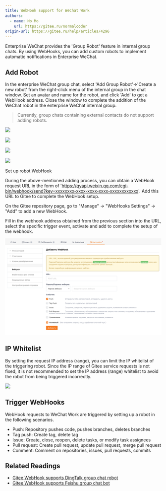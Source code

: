 ```yaml
---
title: WebHook support for WeChat Work
authors:
  - name: No Mo
    url: https://gitee.ru/normalcoder
origin-url: https://gitee.ru/help/articles/4296
---
```


Enterprise WeChat provides the 'Group Robot' feature in internal group chats. By using WebHooks, you can add custom robots to implement automatic notifications in Enterprise WeChat.

## Add Robot

In the enterprise WeChat group chat, select 'Add Group Robot'->'Create a new robot' from the right-click menu of the internal group in the chat window. Set an avatar and name for the robot, and click 'Add' to get a WebHook address. Close the window to complete the addition of the WeChat robot in the enterprise WeChat internal group.

> Currently, group chats containing external contacts do not support adding robots.

![](https://images.gitee.ru/uploads/images/2020/0327/092629_5890bc35_551147.png )

![](https://images.gitee.ru/uploads/images/2020/0327/092810_d7943138_551147.png )

![](https://images.gitee.ru/uploads/images/2020/0327/092827_ce2ff74a_551147.png )

![](https://images.gitee.ru/uploads/images/2020/0327/093031_727106a2_551147.png )

Set up robot WebHook

During the above-mentioned adding process, you can obtain a WebHook request URL in the form of 'https://qyapi.weixin.qq.com/cgi-bin/webhook/send?key=xxxxxxxx-xxxx-xxxx-xxxx-xxxxxxxxxxxx'. Add this URL to Gitee to complete the WebHook setup.

On the Gitee repository page, go to "Manage" -> "WebHooks Settings" -> "Add" to add a new WebHook.

Fill in the webhook address obtained from the previous section into the URL, select the specific trigger event, activate and add to complete the setup of the webhook.

![](webhook-for-wecom-robot.assets/image.png)

## IP Whitelist

By setting the request IP address (range), you can limit the IP whitelist of the triggering robot. Since the IP range of Gitee service requests is not fixed, it is not recommended to set the IP address (range) whitelist to avoid the robot from being triggered incorrectly.

![](https://images.gitee.ru/uploads/images/2020/0327/093557_a03e2928_551147.png )

## Trigger WebHooks

WebHook requests to WeChat Work are triggered by setting up a robot in the following scenarios.

- Push: Repository pushes code, pushes branches, deletes branches
- Tag push: Create tag, delete tag
- Issue: Create, close, reopen, delete tasks, or modify task assignees
- Pull request: Create pull request, update pull request, merge pull request
- Comment: Comment on repositories, issues, pull requests, commits

## Related Readings

- [Gitee WebHook supports DingTalk group chat robot](/help/articles/4135)
- [Gitee WebHook supports Feishu group chat bot](/help/articles/4297)